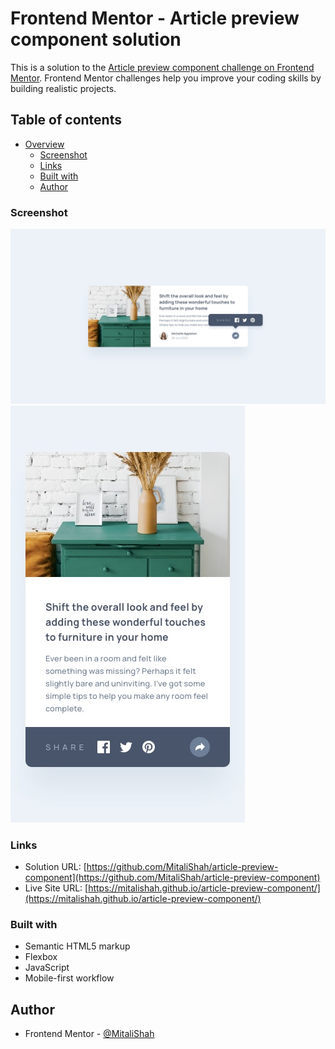 # Frontend Mentor - Article preview component solution

This is a solution to the [Article preview component challenge on Frontend Mentor](https://www.frontendmentor.io/challenges/article-preview-component-dYBN_pYFT). Frontend Mentor challenges help you improve your coding skills by building realistic projects.

## Table of contents

- [Overview](#overview)
  - [Screenshot](#screenshot)
  - [Links](#links)
  - [Built with](#built-with)
  - [Author](#author)

### Screenshot

![](./public/design/desktop-active-state.jpg)
![](./public/design/mobile-active-state.jpg)

### Links

- Solution URL: [https://github.com/MitaliShah/article-preview-component](https://github.com/MitaliShah/article-preview-component)
- Live Site URL: [https://mitalishah.github.io/article-preview-component/](https://mitalishah.github.io/article-preview-component/)

### Built with

- Semantic HTML5 markup
- Flexbox
- JavaScript
- Mobile-first workflow

## Author

- Frontend Mentor - [@MitaliShah](https://www.frontendmentor.io/profile/MitaliShah)
